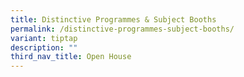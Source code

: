 ```yaml
---
title: Distinctive Programmes & Subject Booths
permalink: /distinctive-programmes-subject-booths/
variant: tiptap
description: ""
third_nav_title: Open House
---
```

